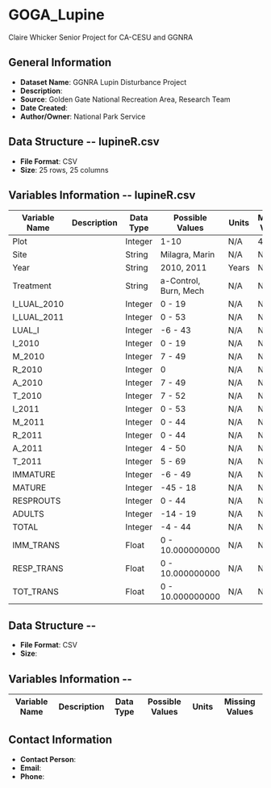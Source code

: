 # GOGA_Lupine

Claire Whicker Senior Project for CA-CESU and GGNRA

## General Information
- **Dataset Name**: GGNRA Lupin Disturbance Project
- **Description**: 
- **Source**: Golden Gate National Recreation Area, Research Team
- **Date Created**: 
- **Author/Owner**: National Park Service

## Data Structure -- lupineR.csv
- **File Format**: CSV
- **Size**: 25 rows, 25 columns

## Variables Information -- lupineR.csv
| Variable Name  | Description                              | Data Type | Possible Values      | Units  | Missing Values |
|----------------|------------------------------------------|-----------|----------------------|--------|----------------|
| Plot           | | Integer | 1-10 | N/A | 4 & 5 ? |
| Site           | | String | Milagra, Marin | N/A | None |
| Year           | | String | 2010, 2011 | Years | None |
| Treatment      | | String | a-Control, Burn, Mech | N/A | None |
| I_LUAL_2010    | | Integer | 0 - 19 | N/A | None |
| I_LUAL_2011    | | Integer | 0 - 53 | N/A | None |
| LUAL_I         | | Integer | -6 - 43 | N/A | None |
| I_2010         | | Integer | 0 - 19 | N/A | None |
| M_2010         | | Integer | 7 - 49 | N/A | None |
| R_2010         | | Integer | 0 | N/A | None |
| A_2010         | | Integer | 7 - 49 | N/A | None |
| T_2010         | | Integer | 7 - 52 | N/A | None |
| I_2011         | | Integer | 0 - 53 | N/A | None |
| M_2011         | | Integer | 0 - 44 | N/A | None |
| R_2011         | | Integer | 0 - 44 | N/A | None |
| A_2011         | | Integer | 4 - 50 | N/A | None |
| T_2011         | | Integer | 5 - 69 | N/A | None |
| IMMATURE       | | Integer | -6 - 49 | N/A | None |
| MATURE         | | Integer | -45 - 18 | N/A | None |
| RESPROUTS      | | Integer | 0 - 44 | N/A | None |
| ADULTS         | | Integer | -14 - 19 | N/A | None |
| TOTAL          | | Integer | -4 - 44 | N/A | None |
| IMM_TRANS      | | Float | 0 - 10.000000000 | N/A | None |
| RESP_TRANS     | | Float | 0 - 10.000000000 | N/A | None |
| TOT_TRANS      | | Float | 0 - 10.000000000 | N/A | None |

## Data Structure -- 
- **File Format**: CSV
- **Size**: 

## Variables Information -- 
| Variable Name  | Description                              | Data Type | Possible Values      | Units  | Missing Values |
|----------------|------------------------------------------|-----------|----------------------|--------|----------------|

## Contact Information
- **Contact Person**: 
- **Email**:
- **Phone**:
